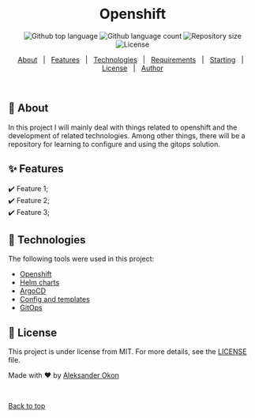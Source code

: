 <div align="center" id="top">

  &#xa0;

  <!-- <a href="https://git.netlify.app">Demo</a> -->
</div>

<h1 align="center">Openshift</h1>

<p align="center">
  <img alt="Github top language" src="https://img.shields.io/github/languages/top/aleksander124/git?color=56BEB8">

  <img alt="Github language count" src="https://img.shields.io/github/languages/count/aleksander124/git?color=56BEB8">

  <img alt="Repository size" src="https://img.shields.io/github/repo-size/aleksander124/git?color=56BEB8">

  <img alt="License" src="https://img.shields.io/github/license/aleksander124/git?color=56BEB8">

  <!-- <img alt="Github issues" src="https://img.shields.io/github/issues/aleksander124/git?color=56BEB8" /> -->

  <!-- <img alt="Github forks" src="https://img.shields.io/github/forks/aleksander124/git?color=56BEB8" /> -->

  <!-- <img alt="Github stars" src="https://img.shields.io/github/stars/aleksander124/git?color=56BEB8" /> -->
</p>

<!-- Status -->

<p align="center">
  <a href="#dart-about">About</a> &#xa0; | &#xa0;
  <a href="#sparkles-features">Features</a> &#xa0; | &#xa0;
  <a href="#rocket-technologies">Technologies</a> &#xa0; | &#xa0;
  <a href="#white_check_mark-requirements">Requirements</a> &#xa0; | &#xa0;
  <a href="#checkered_flag-starting">Starting</a> &#xa0; | &#xa0;
  <a href="#memo-license">License</a> &#xa0; | &#xa0;
  <a href="https://github.com/aleksander124" target="_blank">Author</a>
</p>

<br>

## :dart: About ##

In this project I will mainly deal with things related to openshift and the development of related technologies. Among other things, there will be a repository for learning to configure and using the gitops solution.

## :sparkles: Features ##

:heavy_check_mark: Feature 1;\
:heavy_check_mark: Feature 2;\
:heavy_check_mark: Feature 3;

## :rocket: Technologies ##

The following tools were used in this project:

- [Openshift](https://expo.io/)
- [Helm charts](https://nodejs.org/en/)
- [ArgoCD](https://pt-br.reactjs.org/)
- [Config and templates](https://reactnative.dev/)
- [GitOps](https://reactnative.dev/)

## :memo: License ##

This project is under license from MIT. For more details, see the [LICENSE](LICENSE) file.

Made with :heart: by <a href="https://github.com/aleksander124" target="_blank">Aleksander Okon</a>

&#xa0;

<a href="#top">Back to top</a>
